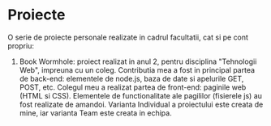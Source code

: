 # Proiecte

O serie de proiecte personale realizate in cadrul facultatii, cat si pe cont propriu:

1) Book Wormhole: proiect realizat in anul 2, pentru disciplina "Tehnologii Web", impreuna cu un coleg.
  Contributia mea a fost in principal partea de back-end: elementele de node.js, baza de date si apelurile
  GET, POST, etc. Colegul meu a realizat partea de front-end: paginile web (HTML si CSS). Elementele de functionalitate
  ale pagililor (fisierele js) au fost realizate de amandoi. Varianta Individual a proiectului este creata de mine,
  iar varianta Team este creata in echipa.
